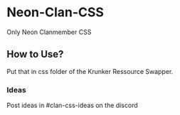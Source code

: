 # Neon-Clan-CSS
Only Neon Clanmember CSS


## How to Use?

Put that in css folder of the Krunker Ressource Swapper.


### Ideas

Post ideas in #clan-css-ideas on the discord

